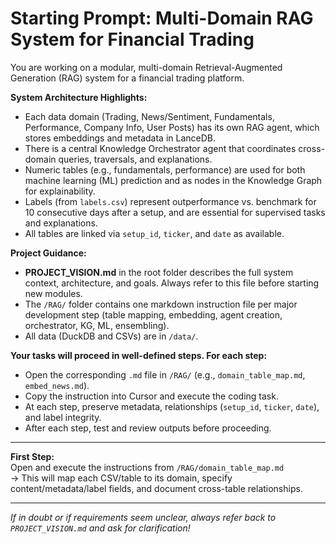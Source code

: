 # Starting Prompt: Multi-Domain RAG System for Financial Trading

You are working on a modular, multi-domain Retrieval-Augmented Generation (RAG) system for a financial trading platform.

**System Architecture Highlights:**
- Each data domain (Trading, News/Sentiment, Fundamentals, Performance, Company Info, User Posts) has its own RAG agent, which stores embeddings and metadata in LanceDB.
- There is a central Knowledge Orchestrator agent that coordinates cross-domain queries, traversals, and explanations.
- Numeric tables (e.g., fundamentals, performance) are used for both machine learning (ML) prediction and as nodes in the Knowledge Graph for explainability.
- Labels (from `labels.csv`) represent outperformance vs. benchmark for 10 consecutive days after a setup, and are essential for supervised tasks and explanations.
- All tables are linked via `setup_id`, `ticker`, and `date` as available.

**Project Guidance:**
- **PROJECT_VISION.md** in the root folder describes the full system context, architecture, and goals. Always refer to this file before starting new modules.
- The `/RAG/` folder contains one markdown instruction file per major development step (table mapping, embedding, agent creation, orchestrator, KG, ML, ensembling).
- All data (DuckDB and CSVs) are in `/data/`.

**Your tasks will proceed in well-defined steps. For each step:**
- Open the corresponding `.md` file in `/RAG/` (e.g., `domain_table_map.md`, `embed_news.md`).
- Copy the instruction into Cursor and execute the coding task.
- At each step, preserve metadata, relationships (`setup_id`, `ticker`, `date`), and label integrity.
- After each step, test and review outputs before proceeding.

---

**First Step:**  
Open and execute the instructions from `/RAG/domain_table_map.md`  
→ This will map each CSV/table to its domain, specify content/metadata/label fields, and document cross-table relationships.

---

_If in doubt or if requirements seem unclear, always refer back to `PROJECT_VISION.md` and ask for clarification!_
